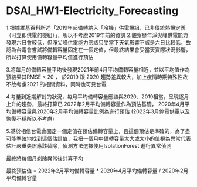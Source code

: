 # DSAI_HW1-Electricity_Forecasting
1.根據維基百科所述「2019年起備轉納入「冷機」供電機組，已非傳統熱機定義（可立即供電的機組）」，所以不考慮2019年前的資訊
2.觀察歷年淨尖峰供電能力發現六日會較低，但淨尖峰供電能力應該只受當下天氣影響不該是六日比較低，故認為台電會嘗試將備轉容量固定在一個定值，但最終結果會受當天實際狀況影響，所以打算使用備轉容量平均值進行預估

3.將每月的備轉容量平均後發現2021年前4月平均備轉容量相近，並以平均值作為預結果其RMSE < 20 ， 於2019 跟 2020 趨勢差異較大，加上疫情時期特殊性故不故考慮2021 的相關資料，同時也可見台電

4.考量到近期解封的狀況，每月平均備轉容量應該與2020、2019相當，呈現逐月上升的趨勢，最終打算已 2022年2月平均備轉容量作為預估基礎， 2020年4月平均備轉容量與2020年2月平均備轉容量比例為進行預估
(2022年3月停電供電以及恢復不穩所以不考慮)

5.基於相信台電會固定一個定值在預估備轉容量上，且這個預估是準確的，為了盡可能準確地找到這個估計值，我把一個月中備轉容量太大或太小的值視為異常代表估計嚴重失誤應該替除，偵測方法選擇使用IsolationForest 進行異常偵測

最終將每個月剃除異常後計算平均

最終預估值 =  2022年2月平均備轉容量 *  2020年4月平均備轉容量 / 2020年2月平均備轉容量
